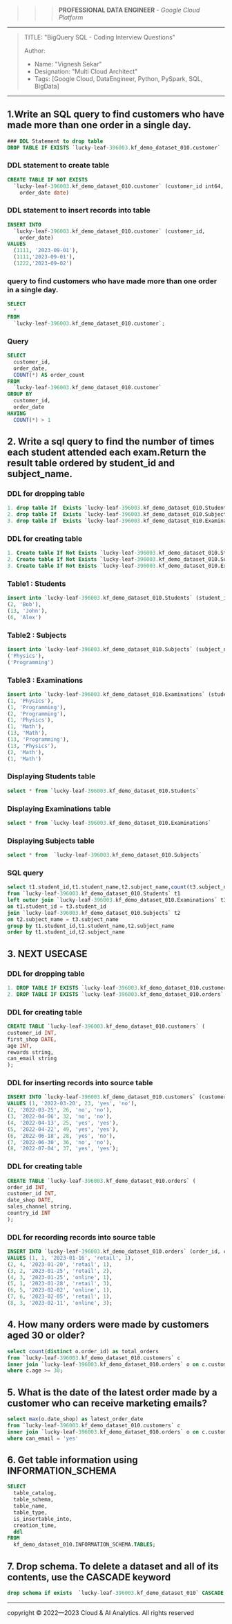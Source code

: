 >>> **PROFESSIONAL DATA ENGINEER** - *Google Cloud Platform*
--------------------------------------------------------------------------------------------------------------------------------------------

> TITLE: "BigQuery SQL - Coding Interview Questions"
> 
> Author:
  >- Name: "Vignesh Sekar"
  >- Designation: "Multi Cloud Architect"
  >- Tags: [Google Cloud, DataEngineer, Python, PySpark, SQL, BigData]

-----------------------------------------------------------------------------------------------------------------------------------------------

## 1.Write an SQL query to find customers who have made more than one order in a single day.

```sql
### DDL Statement to drop table
DROP TABLE IF EXISTS `lucky-leaf-396003.kf_demo_dataset_010.customer`
```

### DDL statement to create table
```sql
CREATE TABLE IF NOT EXISTS
  `lucky-leaf-396003.kf_demo_dataset_010.customer` (customer_id int64,
    order_date date)
```

### DDL statement to insert records into table
```sql
INSERT INTO
  `lucky-leaf-396003.kf_demo_dataset_010.customer` (customer_id,
    order_date)
VALUES
  (1111, '2023-09-01'),
  (1111,'2023-09-01'),
  (1222,'2023-09-02')
```

### query to find customers who have made more than one order in a single day.
```sql
SELECT
  *
FROM
  `lucky-leaf-396003.kf_demo_dataset_010.customer`;
```

### Query   
```sql
SELECT
  customer_id,
  order_date,
  COUNT(*) AS order_count
FROM
  `lucky-leaf-396003.kf_demo_dataset_010.customer`
GROUP BY
  customer_id,
  order_date
HAVING
  COUNT(*) > 1
```

## 2. Write a sql query to find the number of times each student attended each exam.Return the result table ordered by student_id and subject_name.
### DDL for dropping table
```sql
1. drop table If  Exists `lucky-leaf-396003.kf_demo_dataset_010.Students` (student_id int, student_name string)
2. drop table If  Exists `lucky-leaf-396003.kf_demo_dataset_010.Subjects` (subject_name string)
3. drop table If  Exists `lucky-leaf-396003.kf_demo_dataset_010.Examinations` (student_id int, subject_name string)
```

### DDL for creating table
```sql
1. Create table If Not Exists `lucky-leaf-396003.kf_demo_dataset_010.Students` (student_id int, student_name string)
2. Create table If Not Exists `lucky-leaf-396003.kf_demo_dataset_010.Subjects` (subject_name string)
3. Create table If Not Exists `lucky-leaf-396003.kf_demo_dataset_010.Examinations` (student_id int, subject_name string)
```

### Table1 : Students
```sql
insert into `lucky-leaf-396003.kf_demo_dataset_010.Students` (student_id, student_name) values (1, 'Alice'),
(2, 'Bob'),
(13, 'John'),
(6, 'Alex')
```

### Table2 : Subjects
```sql
insert into `lucky-leaf-396003.kf_demo_dataset_010.Subjects` (subject_name) values ('Math'),
('Physics'),
('Programming')
```

### Table3 : Examinations
```sql
insert into `lucky-leaf-396003.kf_demo_dataset_010.Examinations` (student_id, subject_name) values (1, 'Math'),
(1, 'Physics'),
(1, 'Programming'),
(2, 'Programming'),
(1, 'Physics'),
(1, 'Math'),
(13, 'Math'),
(13, 'Programming'),
(13, 'Physics'),
(2, 'Math'),
(1, 'Math')
```

### Displaying Students table
```sql
select * from `lucky-leaf-396003.kf_demo_dataset_010.Students`
```

### Displaying Examinations table
```sql
select * from `lucky-leaf-396003.kf_demo_dataset_010.Examinations`
```

### Displaying Subjects table
```sql
select * from  `lucky-leaf-396003.kf_demo_dataset_010.Subjects`
```

### SQL query
```sql
select t1.student_id,t1.student_name,t2.subject_name,count(t3.subject_name) as attended_exams
from `lucky-leaf-396003.kf_demo_dataset_010.Students` t1
left outer join `lucky-leaf-396003.kf_demo_dataset_010.Examinations` t3
on t1.student_id = t3.student_id 
join `lucky-leaf-396003.kf_demo_dataset_010.Subjects` t2
on t2.subject_name = t3.subject_name
group by t1.student_id,t1.student_name,t2.subject_name
order by t1.student_id,t2.subject_name
```

## 3. NEXT USECASE #############
### DDL for dropping table
```sql
1. DROP TABLE IF EXISTS `lucky-leaf-396003.kf_demo_dataset_010.customers`
2. DROP TABLE IF EXISTS `lucky-leaf-396003.kf_demo_dataset_010.orders`
```

### DDL for creating table
```sql
CREATE TABLE `lucky-leaf-396003.kf_demo_dataset_010.customers` (
customer_id INT,
first_shop DATE,
age INT,
rewards string,
can_email string
);
```

### DDL for inserting records into source table
```sql
INSERT INTO `lucky-leaf-396003.kf_demo_dataset_010.customers` (customer_id, first_shop, age, rewards, can_email)
VALUES (1, '2022-03-20', 23, 'yes', 'no'),
(2, '2022-03-25', 26, 'no', 'no'),
(3, '2022-04-06', 32, 'no', 'no'),
(4, '2022-04-13', 25, 'yes', 'yes'),
(5, '2022-04-22', 49, 'yes', 'yes'),
(6, '2022-06-18', 28, 'yes', 'no'),
(7, '2022-06-30', 36, 'no', 'no'),
(8, '2022-07-04', 37, 'yes', 'yes');
```

### DDL for creating table
```sql
CREATE TABLE `lucky-leaf-396003.kf_demo_dataset_010.orders` (
order_id INT,
customer_id INT,
date_shop DATE,
sales_channel string,
country_id INT
);
```

### DDL for recording records into source table
```sql
INSERT INTO `lucky-leaf-396003.kf_demo_dataset_010.orders` (order_id, customer_id, date_shop, sales_channel, country_id)
VALUES (1, 1, '2023-01-16', 'retail', 1),
(2, 4, '2023-01-20', 'retail', 1),
(3, 2, '2023-01-25', 'retail', 2),
(4, 3, '2023-01-25', 'online', 1),
(5, 1, '2023-01-28', 'retail', 3),
(6, 5, '2023-02-02', 'online', 1),
(7, 6, '2023-02-05', 'retail', 1),
(8, 3, '2023-02-11', 'online', 3);
```

## 4. How many orders were made by customers aged 30 or older?
```sql
select count(distinct o.order_id) as total_orders
from `lucky-leaf-396003.kf_demo_dataset_010.customers` c
inner join `lucky-leaf-396003.kf_demo_dataset_010.orders` o on c.customer_id = o.customer_id
where c.age >= 30;
```

## 5. What is the date of the latest order made by a customer who can receive marketing emails?
```sql
select max(o.date_shop) as latest_order_date
from `lucky-leaf-396003.kf_demo_dataset_010.customers` c
inner join `lucky-leaf-396003.kf_demo_dataset_010.orders` o on c.customer_id = o.customer_id
where can_email = 'yes'
```

## 6. Get table information using INFORMATION_SCHEMA
```sql
SELECT
  table_catalog,
  table_schema,
  table_name,
  table_type,
  is_insertable_into,
  creation_time,
  ddl
FROM
  kf_demo_dataset_010.INFORMATION_SCHEMA.TABLES;
```

## 7. Drop schema. To delete a dataset and all of its contents, use the CASCADE keyword
```sql
drop schema if exists  `lucky-leaf-396003.kf_demo_dataset_010` CASCADE;
```

-----------------------------------------------------------------------------------------------------------------------

  <div class="footer">
              copyright © 2022—2023 Cloud & AI Analytics. 
                                      All rights reserved
          </div>
